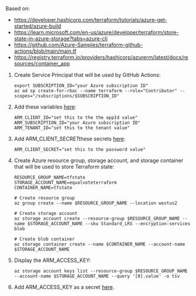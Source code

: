 Based on:
* https://developer.hashicorp.com/terraform/tutorials/azure-get-started/azure-build
* https://learn.microsoft.com/en-us/azure/developer/terraform/store-state-in-azure-storage?tabs=azure-cli
* https://github.com/Azure-Samples/terraform-github-actions/blob/main/main.tf
* https://registry.terraform.io/providers/hashicorp/azurerm/latest/docs/resources/container_app

1. Create Service Principal that will be used by GitHub Actions:
    ```
    export SUBSCRIPTION_ID="your Azure subscription ID"
    az ad sp create-for-rbac --name terraform --role="Contributor" --scopes="/subscriptions/$SUBSCRIPTION_ID"
    ```
1. Add these variables [here](https://github.com/Equal-Vote/terraform/settings/variables/actions):
    ```
    ARM_CLIENT_ID="set this to the the appId value"
    ARM_SUBSCRIPTION_ID="your Azure subscription ID"
    ARM_TENANT_ID="set this to the tenant value"
    ```
1. Add ARM_CLIENT_SECRETthese secrets [here](https://github.com/Equal-Vote/terraform/settings/secrets/actions):
    ```
    ARM_CLIENT_SECRET="set this to the password value"
    ```
1. Create Azure resource group, storage account, and storage container that will be used to store Terraform state:
    ```
    RESOURCE_GROUP_NAME=tfstate
    STORAGE_ACCOUNT_NAME=equalvoteterraform
    CONTAINER_NAME=tfstate

    # Create resource group
    az group create --name $RESOURCE_GROUP_NAME --location westus2

    # Create storage account
    az storage account create --resource-group $RESOURCE_GROUP_NAME --name $STORAGE_ACCOUNT_NAME --sku Standard_LRS --encryption-services blob

    # Create blob container
    az storage container create --name $CONTAINER_NAME --account-name $STORAGE_ACCOUNT_NAME
    ```
1. Display the ARM_ACCESS_KEY:
    ```
    az storage account keys list --resource-group $RESOURCE_GROUP_NAME --account-name $STORAGE_ACCOUNT_NAME --query '[0].value' -o tsv
    ```
1. Add ARM_ACCESS_KEY as a secret [here](https://github.com/Equal-Vote/terraform/settings/secrets/actions).
